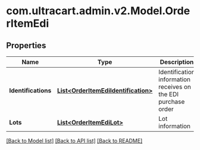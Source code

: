 # com.ultracart.admin.v2.Model.OrderItemEdi
## Properties

Name | Type | Description | Notes
------------ | ------------- | ------------- | -------------
**Identifications** | [**List&lt;OrderItemEdiIdentification&gt;**](OrderItemEdiIdentification.md) | Identification information receives on the EDI purchase order | [optional] 
**Lots** | [**List&lt;OrderItemEdiLot&gt;**](OrderItemEdiLot.md) | Lot information | [optional] 

[[Back to Model list]](../README.md#documentation-for-models) [[Back to API list]](../README.md#documentation-for-api-endpoints) [[Back to README]](../README.md)

